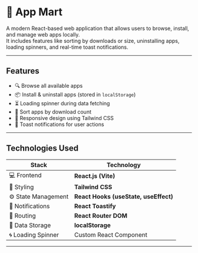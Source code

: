 # 📱 App Mart

A modern React-based web application that allows users to browse, install, and manage web apps locally.  
It includes features like sorting by downloads or size, uninstalling apps, loading spinners, and real-time toast notifications.

---

##  Features

- 🔍 Browse all available apps  
- 📦 Install & uninstall apps (stored in `localStorage`)  
- ⏳ Loading spinner during data fetching  
- 🔢 Sort apps by download count  
- 🧭 Responsive design using Tailwind CSS  
- 🧾 Toast notifications for user actions  

---

##  Technologies Used

| Stack | Technology |
|-------|-------------|
| 💻 Frontend | **React.js (Vite)** |
| 🎨 Styling | **Tailwind CSS** |
| ⚙️ State Management | **React Hooks (useState, useEffect)** |
| 🔔 Notifications | **React Toastify** |
| 🧩 Routing | **React Router DOM** |
| 💾 Data Storage | **localStorage** |
| 🌀 Loading Spinner | Custom React Component |

---


